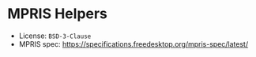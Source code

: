 # MPRIS Helpers

- License: `BSD-3-Clause`
- MPRIS spec: https://specifications.freedesktop.org/mpris-spec/latest/
